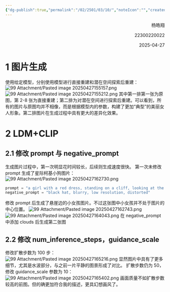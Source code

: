 ```yaml
---
{"dg-publish":true,"permalink":"/02/2501/03/10/","noteIcon":"","created":"2025-04-06T20:26","updated":"2025-07-01T13:38"}
---
```


<p align="right">杨皓翔</p>
<p align="right">22300220022</p>
<p align="right">2025-04-27</p>

# 1 图片生成
使用给定模型，分别使用模型进行直接重建和潜在空间探索后重建：
![99 Attachment/Pasted image 20250427155157.png](/img/user/99%20Attachment/Pasted%20image%2020250427155157.png)
![99 Attachment/Pasted image 20250427155212.png](/img/user/99%20Attachment/Pasted%20image%2020250427155212.png)
其中第一排第一张为原图，第 2-8 张为直接重建；第二排为对潜在空间进行探索后重建。可以看到，所有的图片与原图均并不相像，而是根据模型内的参数，构建了更加“典型”的美丽女人形象。第二排图片在生成过程中具有更大的差异化效果。
# 2 LDM+CLIP
## 2.1 修改 prompt 与 negative_prompt
生成图片过程中，第一次明显花时间较长，后续则生成速度很快。
第一次未修改 prompt 生成了星际柯基小狗图片：
![99 Attachment/Pasted image 20250427162730.png](/img/user/99%20Attachment/Pasted%20image%2020250427162730.png)

```python
prompt = "a girl with a red dress, standing on a cliff, looking at the sunset, fantasy art, 4K"  
negative_prompt = "black hat, blurry, low resolution, distorted"  
```
修改 prompt 后生成了悬崖边的小女孩图片。不过这张图中小女孩并不处于图片的中心位置。
![99 Attachment/Pasted image 20250427162743.png](/img/user/99%20Attachment/Pasted%20image%2020250427162743.png)
![99 Attachment/Pasted image 20250427164043.png](/img/user/99%20Attachment/Pasted%20image%2020250427164043.png)
在 negative_prompt 中添加 clouds 后生成第二张图
## 2.2 修改 num_inference_steps，guidance_scale
修改扩散步数为 100 步：
![99 Attachment/Pasted image 20250427165216.png](/img/user/99%20Attachment/Pasted%20image%2020250427165216.png)
显然图片中具有了更多细节，尤其是水波部分，与之前一片平静的图景形成了对比。
扩散步数仍为 50，修改 guidance_scale 参数为 10：
![99 Attachment/Pasted image 20250427165402.png](/img/user/99%20Attachment/Pasted%20image%2020250427165402.png)
画面质量不如扩散步数较高的前图。但的确更加符合我的描述，更具幻想画风了。
